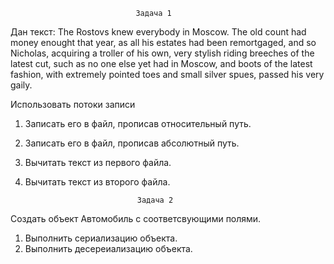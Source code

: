                                 Задача 1

Дан текст:
The Rostovs knew everybody in Moscow. The old count had money enought that year, as all his estates had been
remortgaged, and so Nicholas, acquiring a troller of his own, very stylish riding breeches of the latest cut,
such as no one else yet had in Moscow, and boots of the latest fashion, with extremely pointed toes and small 
silver spues, passed his very gaily.

Использовать потоки записи
1.  Записать его в файл, прописав относительный путь.
2.  Записать его в файл, прописав абсолютный путь. 
3. Вычитать текст из первого файла.
4. Вычитать текст из второго файла.


                                Задача 2 

Создать объект Автомобиль с соответсвующими полями. 
1. Выполнить сериализацию объекта.
2. Выполнить десереиализацию объекта.











